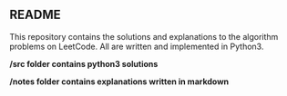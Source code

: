 ## README

This repository contains the solutions and explanations to the algorithm problems on LeetCode. All are written and implemented in Python3.

**/src folder contains python3 solutions**

**/notes folder contains explanations written in markdown**

